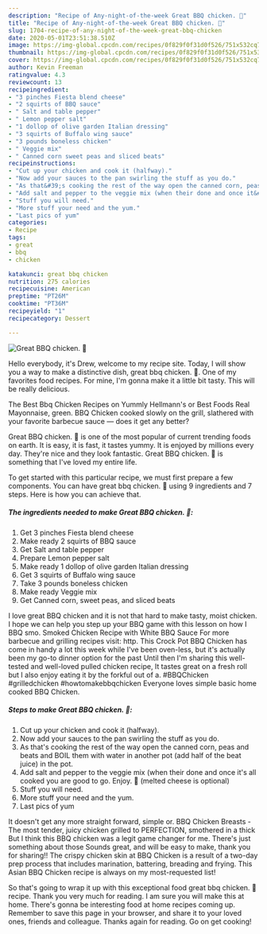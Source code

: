 ```yaml
---
description: "Recipe of Any-night-of-the-week Great BBQ chicken. 🙂"
title: "Recipe of Any-night-of-the-week Great BBQ chicken. 🙂"
slug: 1704-recipe-of-any-night-of-the-week-great-bbq-chicken
date: 2020-05-01T23:51:38.510Z
image: https://img-global.cpcdn.com/recipes/0f829f0f31d0f526/751x532cq70/great-bbq-chicken-🙂-recipe-main-photo.jpg
thumbnail: https://img-global.cpcdn.com/recipes/0f829f0f31d0f526/751x532cq70/great-bbq-chicken-🙂-recipe-main-photo.jpg
cover: https://img-global.cpcdn.com/recipes/0f829f0f31d0f526/751x532cq70/great-bbq-chicken-🙂-recipe-main-photo.jpg
author: Kevin Freeman
ratingvalue: 4.3
reviewcount: 13
recipeingredient:
- "3 pinches Fiesta blend cheese"
- "2 squirts of BBQ sauce"
- " Salt and table pepper"
- " Lemon pepper salt"
- "1 dollop of olive garden Italian dressing"
- "3 squirts of Buffalo wing sauce"
- "3 pounds boneless chicken"
- " Veggie mix"
- " Canned corn sweet peas and sliced beats"
recipeinstructions:
- "Cut up your chicken and cook it (halfway)."
- "Now add your sauces to the pan swirling the stuff as you do."
- "As that&#39;s cooking the rest of the way open the canned corn, peas and beats and BOIL them with water in another pot (add half of the beat juice) in the pot."
- "Add salt and pepper to the veggie mix (when their done and once it&#39;s all cooked you are good to go. Enjoy. 🙂 (melted cheese is optional)"
- "Stuff you will need."
- "More stuff your need and the yum."
- "Last pics of yum"
categories:
- Recipe
tags:
- great
- bbq
- chicken

katakunci: great bbq chicken 
nutrition: 275 calories
recipecuisine: American
preptime: "PT26M"
cooktime: "PT36M"
recipeyield: "1"
recipecategory: Dessert

---
```



![Great BBQ chicken. 🙂](https://img-global.cpcdn.com/recipes/0f829f0f31d0f526/751x532cq70/great-bbq-chicken-🙂-recipe-main-photo.jpg)

Hello everybody, it's Drew, welcome to my recipe site. Today, I will show you a way to make a distinctive dish, great bbq chicken. 🙂. One of my favorites food recipes. For mine, I'm gonna make it a little bit tasty. This will be really delicious.

The Best Bbq Chicken Recipes on Yummly Hellmann&#39;s or Best Foods Real Mayonnaise, green. BBQ Chicken cooked slowly on the grill, slathered with your favorite barbecue sauce — does it get any better?

Great BBQ chicken. 🙂 is one of the most popular of current trending foods on earth. It is easy, it is fast, it tastes yummy. It is enjoyed by millions every day. They're nice and they look fantastic. Great BBQ chicken. 🙂 is something that I've loved my entire life.


To get started with this particular recipe, we must first prepare a few components. You can have great bbq chicken. 🙂 using 9 ingredients and 7 steps. Here is how you can achieve that.

<!--inarticleads1-->

##### The ingredients needed to make Great BBQ chicken. 🙂:

1. Get 3 pinches Fiesta blend cheese
1. Make ready 2 squirts of BBQ sauce
1. Get  Salt and table pepper
1. Prepare  Lemon pepper salt
1. Make ready 1 dollop of olive garden Italian dressing
1. Get 3 squirts of Buffalo wing sauce
1. Take 3 pounds boneless chicken
1. Make ready  Veggie mix
1. Get  Canned corn, sweet peas, and sliced beats


I love great BBQ chicken and it is not that hard to make tasty, moist chicken. I hope we can help you step up your BBQ game with this lesson on how I BBQ smo. Smoked Chicken Recipe with White BBQ Sauce For more barbecue and grilling recipes visit: http. This Crock Pot BBQ Chicken has come in handy a lot this week while I&#39;ve been oven-less, but it&#39;s actually been my go-to dinner option for the past Until then I&#39;m sharing this well-tested and well-loved pulled chicken recipe, It tastes great on a fresh roll but I also enjoy eating it by the forkful out of a. #BBQChicken #grilledchicken #howtomakebbqchicken Everyone loves simple basic home cooked BBQ Chicken. 

<!--inarticleads2-->

##### Steps to make Great BBQ chicken. 🙂:

1. Cut up your chicken and cook it (halfway).
1. Now add your sauces to the pan swirling the stuff as you do.
1. As that&#39;s cooking the rest of the way open the canned corn, peas and beats and BOIL them with water in another pot (add half of the beat juice) in the pot.
1. Add salt and pepper to the veggie mix (when their done and once it&#39;s all cooked you are good to go. Enjoy. 🙂 (melted cheese is optional)
1. Stuff you will need.
1. More stuff your need and the yum.
1. Last pics of yum


It doesn&#39;t get any more straight forward, simple or. BBQ Chicken Breasts - The most tender, juicy chicken grilled to PERFECTION, smothered in a thick But I think this BBQ chicken was a legit game changer for me. There&#39;s just something about those Sounds great, and will be easy to make, thank you for sharing!! The crispy chicken skin at BBQ Chicken is a result of a two-day prep process that includes marination, battering, breading and frying. This Asian BBQ Chicken recipe is always on my most-requested list! 

So that's going to wrap it up with this exceptional food great bbq chicken. 🙂 recipe. Thank you very much for reading. I am sure you will make this at home. There's gonna be interesting food at home recipes coming up. Remember to save this page in your browser, and share it to your loved ones, friends and colleague. Thanks again for reading. Go on get cooking!
